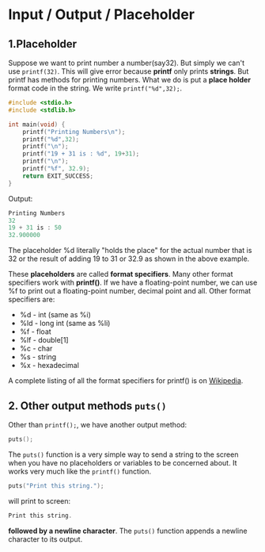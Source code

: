 # Input / Output / Placeholder

## 1.Placeholder
Suppose we want to print number a number(say32). But simply we can't use ```printf(32)```. This will give error because **printf** only prints **strings**. But printf has methods for printing numbers. What we do is put a **place holder** format code in the string.
We write ```printf("%d",32);```.
```C
#include <stdio.h>
#include <stdlib.h>

int main(void) {
	printf("Printing Numbers\n");
	printf("%d",32);
	printf("\n");
	printf("19 + 31 is : %d", 19+31);
	printf("\n");
	printf("%f", 32.9);
	return EXIT_SUCCESS;
}
```
Output:
```C
Printing Numbers
32
19 + 31 is : 50
32.900000
```
The placeholder %d literally "holds the place" for the actual number that is 32 or the result of adding 19 to 31 or 32.9 as shown in the above example.

These **placeholders** are called **format specifiers**. Many other format specifiers work with **printf()**. If we have a floating-point number, we can use %f to print out a floating-point number, decimal point and all. Other format specifiers are:

* %d - int (same as %i)
* %ld - long int (same as %li)
* %f - float
* %lf - double[1]
* %c - char
* %s - string
* %x - hexadecimal

A complete listing of all the format specifiers for printf() is on [Wikipedia](https://en.wikipedia.org/wiki/Printf_format_string).

## 2. Other output methods ```puts()```
Other than ```printf();```, we have another output method:
```C
puts();
```
The ```puts()``` function is a very simple way to send a string to the screen when you have no placeholders or variables to be concerned about. It works very much like the ```printf()``` function.
```C
puts("Print this string.");
```
will print to screen:
```C
Print this string.
```
**followed by a newline character**. The ```puts()``` function appends a newline character to its output.
